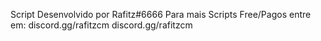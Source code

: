 Script Desenvolvido por Rafitz#6666
Para mais Scripts Free/Pagos entre em:
discord.gg/rafitzcm
discord.gg/rafitzcm